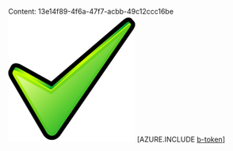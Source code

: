Content: 13e14f89-4f6a-47f7-acbb-49c12ccc16be![image](f5a872d6-7d03-4318-948a-cc25bbf1166d.png)
[AZURE.INCLUDE [b-token](33d28b2a-e1f2-45b7-916f-2d4b09434d22.md)]
